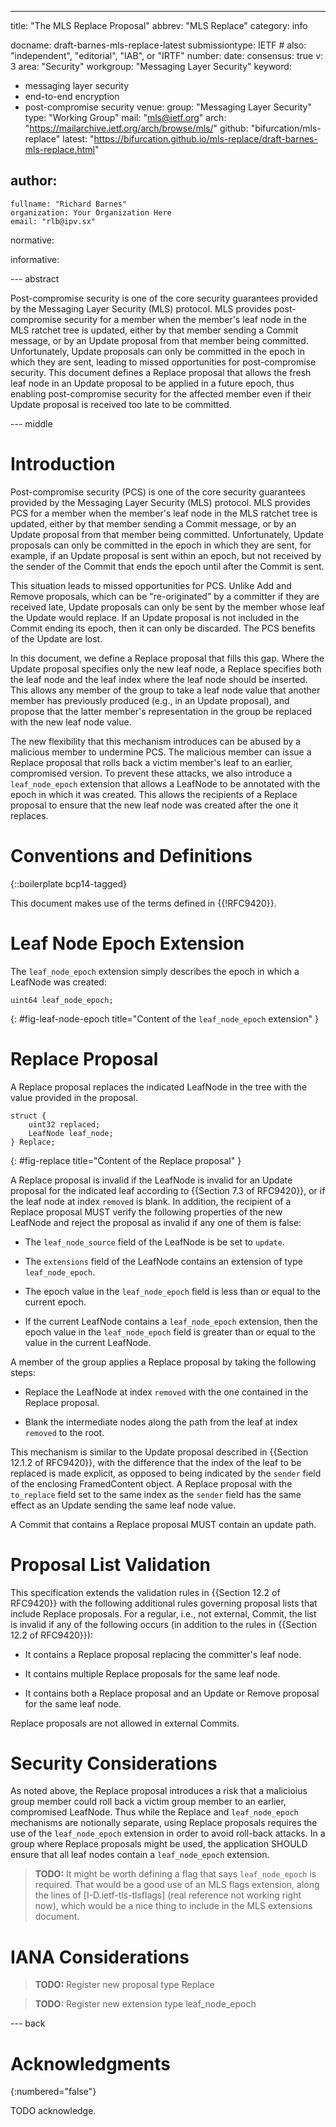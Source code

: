---
title: "The MLS Replace Proposal"
abbrev: "MLS Replace"
category: info

docname: draft-barnes-mls-replace-latest
submissiontype: IETF  # also: "independent", "editorial", "IAB", or "IRTF"
number:
date:
consensus: true
v: 3
area: "Security"
workgroup: "Messaging Layer Security"
keyword:
 - messaging layer security
 - end-to-end encryption
 - post-compromise security
venue:
  group: "Messaging Layer Security"
  type: "Working Group"
  mail: "mls@ietf.org"
  arch: "https://mailarchive.ietf.org/arch/browse/mls/"
  github: "bifurcation/mls-replace"
  latest: "https://bifurcation.github.io/mls-replace/draft-barnes-mls-replace.html"

author:
 -
    fullname: "Richard Barnes"
    organization: Your Organization Here
    email: "rlb@ipv.sx"

normative:

informative:


--- abstract

Post-compromise security is one of the core security guarantees provided by the
Messaging Layer Security (MLS) protocol.  MLS provides post-compromise security
for a member when the member's leaf node in the MLS ratchet tree is updated,
either by that member sending a Commit message, or by an Update proposal from
that member being committed.  Unfortunately, Update proposals can only be
committed in the epoch in which they are sent, leading to missed opportunities
for post-compromise security.  This document defines a Replace proposal that
allows the fresh leaf node in an Update proposal to be applied in a future
epoch, thus enabling post-compromise security for the affected member even if
their Update proposal is received too late to be committed.

--- middle

# Introduction

Post-compromise security (PCS) is one of the core security guarantees provided
by the Messaging Layer Security (MLS) protocol.  MLS provides PCS for a member
when the member's leaf node in the MLS ratchet tree is updated, either by that
member sending a Commit message, or by an Update proposal from that member being
committed.  Unfortunately, Update proposals can only be committed in the epoch
in which they are sent, for example, if an Update proposal is sent within an
epoch, but not received by the sender of the Commit that ends the epoch until
after the Commit is sent.

This situation leads to missed opportunities for PCS.  Unlike Add and Remove
proposals, which can be "re-originated" by a committer if they are received
late, Update proposals can only be sent by the member whose leaf the Update
would replace.  If an Update proposal is not included in the Commit ending its
epoch, then it can only be discarded.  The PCS benefits of the Update are lost.

In this document, we define a Replace proposal that fills this gap.  Where the
Update proposal specifies only the new leaf node, a Replace specifies both the
leaf node and the leaf index where the leaf node should be inserted.  This
allows any member of the group to take a leaf node value that another member has
previously produced (e.g., in an Update proposal), and propose that the latter
member's representation in the group be replaced with the new leaf node value.

The new flexibility that this mechanism introduces can be abused by a malicious
member to undermine PCS.  The malicious member can issue a Replace proposal that
rolls back a victim member's leaf to an earlier, compromised version.  To
prevent these attacks, we also introduce a `leaf_node_epoch` extension that
allows a LeafNode to be annotated with the epoch in which it was created.  This
allows the recipients of a Replace proposal to ensure that the new leaf node was
created after the one it replaces.

# Conventions and Definitions

{::boilerplate bcp14-tagged}

This document makes use of the terms defined in {{!RFC9420}}.

# Leaf Node Epoch Extension

The `leaf_node_epoch` extension simply describes the epoch in which a LeafNode
was created:

~~~
uint64 leaf_node_epoch;
~~~
{: #fig-leaf-node-epoch title="Content of the `leaf_node_epoch` extension" }

# Replace Proposal

A Replace proposal replaces the indicated LeafNode in the tree with the value
provided in the proposal.

~~~
struct {
    uint32 replaced;
    LeafNode leaf_node;
} Replace;
~~~
{: #fig-replace title="Content of the Replace proposal" }

A Replace proposal is invalid if the LeafNode is invalid for an Update proposal
for the indicated leaf according to {{Section 7.3 of RFC9420}}, or if the leaf
node at index `removed` is blank.  In addition, the recipient of a Replace
proposal MUST verify the following properties of the new LeafNode and reject
the proposal as invalid if any one of them is false:

* The `leaf_node_source` field of the LeafNode is be set to `update`.

* The `extensions` field of the LeafNode contains an extension of type
  `leaf_node_epoch`.

* The epoch value in the `leaf_node_epoch` field is less than or equal to the
  current epoch.

* If the current LeafNode contains a `leaf_node_epoch` extension, then the
  epoch value in the `leaf_node_epoch` field is greater than or equal to the
  value in the current LeafNode.

A member of the group applies a Replace proposal by taking the following steps:

* Replace the LeafNode at index `removed` with the one contained in the Replace
  proposal.

* Blank the intermediate nodes along the path from the leaf at index `removed`
  to the root.

This mechanism is similar to the Update proposal described in {{Section 12.1.2
of RFC9420}}, with the difference that the index of the leaf to be replaced is
made explicit, as opposed to being indicated by the `sender` field of the
enclosing FramedContent object.  A Replace proposal with the `to_replace` field
set to the same index as the `sender` field has the same effect as an Update
sending the same leaf node value.

A Commit that contains a Replace proposal MUST contain an update path.

# Proposal List Validation

This specification extends the validation rules in {{Section 12.2 of RFC9420}}
with the following additional rules governing proposal lists that include
Replace proposals.  For a regular, i.e., not external, Commit, the list is
invalid if any of the following occurs (in addition to the rules in {{Section
12.2 of RFC9420}}):

* It contains a Replace proposal replacing the committer's leaf node.

* It contains multiple Replace proposals for the same leaf node.

* It contains both a Replace proposal and an Update or Remove proposal for the
  same leaf node.

Replace proposals are not allowed in external Commits.

# Security Considerations

As noted above, the Replace proposal introduces a risk that a malicioius group
member could roll back a victim group member to an earlier, compromised
LeafNode.  Thus while the Replace and `leaf_node_epoch` mechanisms are
notionally separate, using Replace proposals requires the use of the
`leaf_node_epoch` extension in order to avoid roll-back attacks.  In a group
where Replace proposals might be used, the application SHOULD ensure that all
leaf nodes contain a `leaf_node_epoch` extension.

> **TODO:** It might be worth defining a flag that says `leaf_node_epoch` is
> required.  That would be a good use of an MLS flags extension, along the lines
> of [I-D.ietf-tls-tlsflags] (real reference not working right now), which would
> be a nice thing to include in the MLS extensions document.

# IANA Considerations

> **TODO:** Register new proposal type Replace

> **TODO:** Register new extension type leaf_node_epoch

--- back

# Acknowledgments
{:numbered="false"}

TODO acknowledge.
